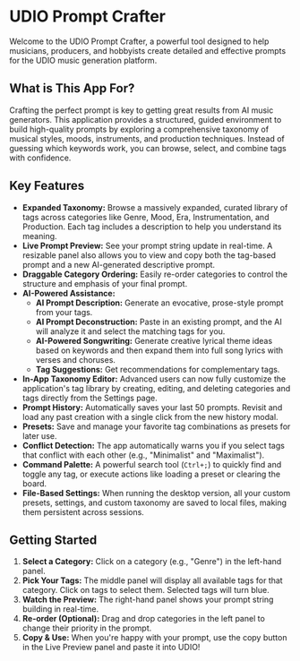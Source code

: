 # UDIO Prompt Crafter

Welcome to the UDIO Prompt Crafter, a powerful tool designed to help musicians, producers, and hobbyists create detailed and effective prompts for the UDIO music generation platform.

## What is This App For?

Crafting the perfect prompt is key to getting great results from AI music generators. This application provides a structured, guided environment to build high-quality prompts by exploring a comprehensive taxonomy of musical styles, moods, instruments, and production techniques. Instead of guessing which keywords work, you can browse, select, and combine tags with confidence.

## Key Features

-   **Expanded Taxonomy:** Browse a massively expanded, curated library of tags across categories like Genre, Mood, Era, Instrumentation, and Production. Each tag includes a description to help you understand its meaning.
-   **Live Prompt Preview:** See your prompt string update in real-time. A resizable panel also allows you to view and copy both the tag-based prompt and a new AI-generated descriptive prompt.
-   **Draggable Category Ordering:** Easily re-order categories to control the structure and emphasis of your final prompt.
-   **AI-Powered Assistance:**
    -   **AI Prompt Description:** Generate an evocative, prose-style prompt from your tags.
    -   **AI Prompt Deconstruction:** Paste in an existing prompt, and the AI will analyze it and select the matching tags for you.
    -   **AI-Powered Songwriting:** Generate creative lyrical theme ideas based on keywords and then expand them into full song lyrics with verses and choruses.
    -   **Tag Suggestions:** Get recommendations for complementary tags.
-   **In-App Taxonomy Editor:** Advanced users can now fully customize the application's tag library by creating, editing, and deleting categories and tags directly from the Settings page.
-   **Prompt History:** Automatically saves your last 50 prompts. Revisit and load any past creation with a single click from the new history modal.
-   **Presets:** Save and manage your favorite tag combinations as presets for later use.
-   **Conflict Detection:** The app automatically warns you if you select tags that conflict with each other (e.g., "Minimalist" and "Maximalist").
-   **Command Palette:** A powerful search tool (`Ctrl+;`) to quickly find and toggle any tag, or execute actions like loading a preset or clearing the board.
-   **File-Based Settings:** When running the desktop version, all your custom presets, settings, and custom taxonomy are saved to local files, making them persistent across sessions.

## Getting Started

1.  **Select a Category:** Click on a category (e.g., "Genre") in the left-hand panel.
2.  **Pick Your Tags:** The middle panel will display all available tags for that category. Click on tags to select them. Selected tags will turn blue.
3.  **Watch the Preview:** The right-hand panel shows your prompt string building in real-time.
4.  **Re-order (Optional):** Drag and drop categories in the left panel to change their priority in the prompt.
5.  **Copy & Use:** When you're happy with your prompt, use the copy button in the Live Preview panel and paste it into UDIO!
